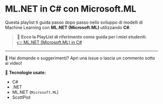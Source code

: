 # ML.NET in C# con Microsoft.ML

Questa playlist ti guida passo dopo passo nello sviluppo di modelli di Machine Learning con **ML.NET (Microsoft.ML)** utilizzando **C#**.  

> 🔔 **Ecco la PlayList di riferimento come guida per i miei studenti:**  
> [👉 ML.NET (Microsoft.ML) in C#](https://www.youtube.com/playlist?list=PLoZNHBEyxFQFyOHUuj-HcMVjHK5aD_yD9)

---

💬 Hai domande o suggerimenti? Apri una issue o lascia un commento sotto ai video!

📌 **Tecnologie usate:**  
- C#  
- .NET  
- ML.NET (`Microsoft.ML`)  
- ScottPlot
